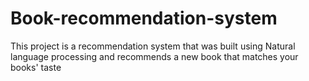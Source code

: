 # Book-recommendation-system


This project is a recommendation system that was built using Natural language processing and recommends a new book that matches your books' taste
